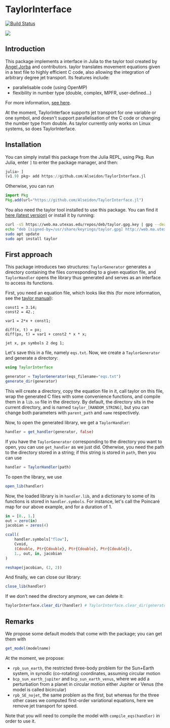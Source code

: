 # TaylorInterface

[![Build Status](https://github.com/Alseidon/TaylorInterface.jl/actions/workflows/CI.yml/badge.svg?branch=main)](https://github.com/Alseidon/TaylorInterface.jl/actions/workflows/CI.yml?query=branch%3Amain)

[![](https://img.shields.io/badge/docs-latest-blue.svg)](https://alseidon.github.io/TaylorInterface.jl/dev)

## Introduction

This package implements a interface in Julia to the taylor tool created by [Àngel Jorba](http://www.maia.ub.es/~angel/) and contributors. taylor translates movement equations given in a text file to highly efficient C code, also allowing the integration of arbitrary degree jet transport. Its features include:

- parallelisable code (using OpenMP)
- flexibility in number type (double, complex, MPFR, user-defined...)

For more information, [see here](http://www.maia.ub.es/~angel/taylor/).

At the moment, TaylorInterface supports jet transport for one variable or one symbol, and doesn't support parallelisation of the C code or changing the number type from double. As taylor currently only works on Linux systems, so does TaylorInterface.

## Installation

You can simply install this package from the Julia REPL, using Pkg. Run Julia, enter `]` to enter the package manager, and then:

```julia
julia> ]
(v1.9) pkg> add https://github.com/Alseidon/TaylorInterface.jl
```

Otherwise, you can run
```julia
import Pkg
Pkg.add(url="https://github.com/Alseidon/TaylorInterface.jl")
```

You also need the taylor tool installed to use this package. You can find it [here (latest version)](https://github.com/joang/taylor2-dist) or install it by running:

```bash
curl -sS https://web.ma.utexas.edu/repos/deb/taylor.gpg.key | gpg --dearmor | sudo tee /usr/share/keyrings/taylor.gpg
echo "deb [signed-by=/usr/share/keyrings/taylor.gpg] http://web.ma.utexas.edu/repos/deb focal main" | sudo tee /etc/apt/sources.list.d/taylor.list
sudo apt update
sudo apt install taylor
```

## First approach

This package introduces two structures: `TaylorGenerator` generates a directory containing the files corresponding to a given equation file, and `TaylorHandler` opens the library thus generated and serves as an interface to access its functions.

First, you need an equation file, which looks like this (for more information, see the [taylor manual](https://github.com/joang/taylor2-dist/blob/main/src/manual/manual.pdf)):

```
const1 = 3.14;
const2 = 42.;

var1 = 2*x + const1;

diff(x, t) = px;
diff(px, t) = var1 + const2 * x * x;

jet x, px symbols 2 deg 1;
```

Let's save this in a file, namely `eqs.txt`. Now, we create a `TaylorGenerator` and generate a directory:

```julia
using TaylorInterface

generator = TaylorGenerator(eqs_filename="eqs.txt")
generate_dir(generator)
```

This will create a directory, copy the equation file in it, call taylor on this file, wrap the generated C files with some convenience functions, and compile them in a `lib.so` file in the directory. By default, the directory sits in the current directory, and is named `taylor_[RANDOM_STRING]`, but you can change both parameters with `parent_path` and `name` respectively.

Now, to open the generated library, we get a `TaylorHandler`:

```julia
handler = get_handler(generator, false)
```

If you have the `TaylorGenerator` corresponding to the directory you want to open, you can use `get_handler` as we just did. Otherwise, you need the path to the directory stored in a string; if this string is stored in `path`, then you can use

```julia
handler = TaylorHandler(path)
```

To open the library, we use

```julia
open_lib(handler)
```

Now, the loaded library is in `handler.lib`, and a dictionary to some of its functions is stored in `handler.symbols`. For instance, let's call the Poincaré map for our above example, and for a duration of 1.

```julia
in = [0., 1.]
out = zero(in)
jacobian = zeros(4)

ccall(
    handler.symbols["flow"],
    Cvoid,
    (Cdouble, Ptr{Cdouble}, Ptr{Cdouble}, Ptr{Cdouble}),
    1., out, in, jacobian
)

reshape(jacobian, (2, 2))
```

And finally, we can close our library:

```julia
close_lib(handler)
```

If we don't need the directory anymore, we can delete it:
```julia
TaylorInterface.clear_dir(handler) # TaylorInterface.clear_dir(generator) also works
```

## Remarks

We propose some default models that come with the package; you can get them with

```julia
get_model(modelname)
```

At the moment, we propose:
- `rpb_sun_earth`, the restricted three-body problem for the Sun+Earth system, in synodic (co-rotating) coordinates, assuming circular motion
- `bcp_sun_earth_jupiter` and `bcp_sun_earth_venus`, where we add a perturbation from a planet in circular motion either Jupiter or Venus (the model is called bicircular)
- `rpb_SE_nojet`, the same problem as the first, but whereas for the three other cases we computed first-order variational equations, here we remove jet transport for speed.

Note that you will need to compile the model with `compile_eqs(handler)` in order to use it.
